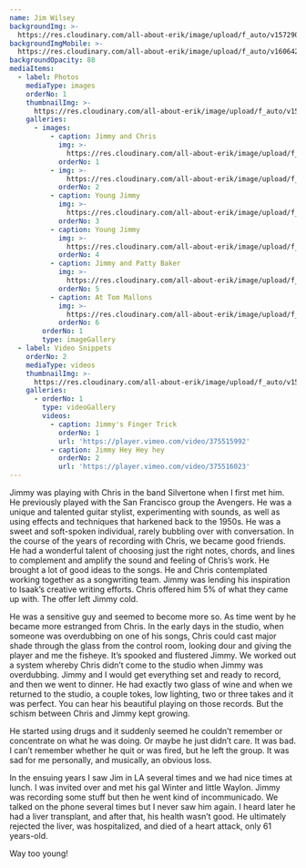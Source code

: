 ```yaml
---
name: Jim Wilsey
backgroundImg: >-
  https://res.cloudinary.com/all-about-erik/image/upload/f_auto/v1572905805/Musical%20Journey/Musical%20Friends/Friends/Jim%20Wilsey/Background_thumbnails/background-james-wilsey-chris-isaak-_zkwzxw.jpg
backgroundImgMobile: >-
  https://res.cloudinary.com/all-about-erik/image/upload/f_auto/v1606429132/Musical%20Journey/Musical%20Friends/Friends/Jim%20Wilsey/Background_thumbnails/Background_jim_wilsey_768x1024.jpg
backgroundOpacity: 88
mediaItems:
  - label: Photos
    mediaType: images
    orderNo: 1
    thumbnailImg: >-
      https://res.cloudinary.com/all-about-erik/image/upload/f_auto/v1572905800/Musical%20Journey/Musical%20Friends/Friends/Jim%20Wilsey/Background_thumbnails/Thumbnail_1_jim_wilsey_chris_eypxx9.jpg
    galleries:
      - images:
          - caption: Jimmy and Chris
            img: >-
              https://res.cloudinary.com/all-about-erik/image/upload/f_auto/v1572905801/Musical%20Journey/Musical%20Friends/Friends/Jim%20Wilsey/1_Photos/jim_wilsey_chrtis_kxjchp.jpg
            orderNo: 1
          - img: >-
              https://res.cloudinary.com/all-about-erik/image/upload/f_auto/v1572905799/Musical%20Journey/Musical%20Friends/Friends/Jim%20Wilsey/1_Photos/JimmyAndChris-jim_uhghbt.jpg
            orderNo: 2
          - caption: Young Jimmy
            img: >-
              https://res.cloudinary.com/all-about-erik/image/upload/f_auto/v1572905798/Musical%20Journey/Musical%20Friends/Friends/Jim%20Wilsey/1_Photos/YoungJimmy_aprtri.jpg
            orderNo: 3
          - caption: Young Jimmy
            img: >-
              https://res.cloudinary.com/all-about-erik/image/upload/f_auto/v1572905799/Musical%20Journey/Musical%20Friends/Friends/Jim%20Wilsey/1_Photos/Jim-W-1_evs1ga.jpg
            orderNo: 4
          - caption: Jimmy and Patty Baker
            img: >-
              https://res.cloudinary.com/all-about-erik/image/upload/f_auto/v1572905798/Musical%20Journey/Musical%20Friends/Friends/Jim%20Wilsey/1_Photos/JimmyAndPattyBaker_zce9vg.jpg
            orderNo: 5
          - caption: At Tom Mallons
            img: >-
              https://res.cloudinary.com/all-about-erik/image/upload/f_auto/v1572905799/Musical%20Journey/Musical%20Friends/Friends/Jim%20Wilsey/1_Photos/AtTomMallons_d9jspr.jpg
            orderNo: 6
        orderNo: 1
        type: imageGallery    
  - label: Video Snippets
    orderNo: 2
    mediaType: videos
    thumbnailImg: >-
      https://res.cloudinary.com/all-about-erik/image/upload/f_auto/v1572905800/Musical%20Journey/Musical%20Friends/Friends/Jim%20Wilsey/Background_thumbnails/Thumbnail_2_James-Calvin-Wilsey_v8hlit.jpg
    galleries:
      - orderNo: 1
        type: videoGallery
        videos:
          - caption: Jimmy's Finger Trick
            orderNo: 1
            url: 'https://player.vimeo.com/video/375515992'
          - caption: Jimmy Hey Hey hey
            orderNo: 2
            url: 'https://player.vimeo.com/video/375516023'
---
```

Jimmy was playing with Chris in the band Silvertone when I first met him. He previously played with the San Francisco group the Avengers. He was a unique and talented guitar stylist, experimenting with sounds, as well as using effects and techniques that harkened back to the 1950s. He was a sweet and soft-spoken individual, rarely bubbling over with conversation. In the course of the years of recording with Chris, we became good friends. He had a wonderful talent of choosing just the right notes, chords, and lines to complement and amplify the sound and feeling of Chris’s work. He brought a lot of good ideas to the songs. He and Chris contemplated working together as a songwriting team. Jimmy was lending his inspiration to Isaak’s creative writing efforts. Chris offered him 5% of what they came up with. The offer left Jimmy cold. 



He was a sensitive guy and seemed to become more so. As time went by he became more estranged from Chris. In the early days in the studio, when someone was overdubbing on one of his songs, Chris could cast major shade through the glass from the control room, looking dour and giving the player and me the fisheye. It’s spooked and flustered Jimmy. We worked out a system whereby Chris didn’t come to the studio when Jimmy was overdubbing. Jimmy and I would get everything set and ready to record, and then we went to dinner. He had exactly two glass of wine and when we returned to the studio, a couple tokes, low lighting, two or three takes and it was perfect. You can hear his beautiful playing on those records. But the schism between Chris and Jimmy kept growing. 



He started using drugs and it suddenly seemed he couldn’t remember or concentrate on what he was doing. Or maybe he just didn’t care.  It was bad. I can’t remember whether he quit or was fired, but he left the group. It was sad for me personally, and musically, an obvious loss. 



In the ensuing years I saw Jim in LA several times and we had nice times at lunch. I was invited over and met his gal Winter and little Waylon. Jimmy was recording some stuff but then he went kind of incommunicado. We talked on the phone several times but I never saw him again. I heard later he had a liver transplant, and after that, his health wasn’t good. He ultimately rejected the liver, was hospitalized, and died of a heart attack, only 61 years-old. 



Way too young!
